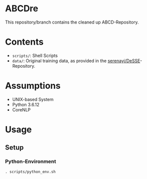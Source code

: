 # ABCDre

This repository/branch contains the cleaned up ABCD-Repository.

# Contents

- `scripts/`: Shell Scripts
- `data/`: Original training data, as provided in the [serenayj/DeSSE](https://github.com/serenayj/DeSSE)-Repository.

# Assumptions

- UNIX-based System
- Python 3.6.12
- CoreNLP 

# Usage

## Setup

### Python-Environment

```
. scripts/python_env.sh
```
